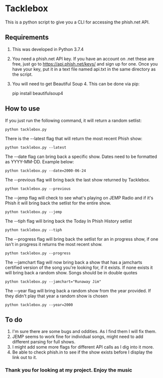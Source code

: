 # Tacklebox

This is a python script to give you a CLI for accessing the phish.net API.

## Requirements

1. This was developed in Python 3.7.4
2. You need a phish.net API key.  If you have an account on .net these are free, just go to <https://api.phish.net/keys/> and sign up for one.  Once you have your key, put it in a text file named api.txt in the same directory as the script.
3. You will need to get Beautiful Soup 4.  This can be done via pip:

    pip install beautifulsoup4

## How to use

If you just run the following command, it will return a random setlist:

    python tacklebox.py
There is the --latest flag that will return the most recent Phish show:

    python tacklebox.py --latest
The --date flag can bring back a specific show.  Dates need to be formatted as YYYY-MM-DD. Example below:

    python tacklebox.py --date=2000-06-24
The --previous flag will bring back the last show returned by Tacklebox.

    python tacklebox.py --previous
The --jemp flag will check to see what's playing on JEMP Radio and if it's Phish it will bring back the setlist for the entire show.

    python tacklebox.py --jemp
The --tiph flag will bring back the Today In Phish History setlist

    python tacklebox.py --tiph
The --progress flag will bring back the setlist for an in progress show, if one isn't in progress it returns the most recent show.

    python tacklebox.py --progress
The --jamchart flag will now bring back a show that has a jamcharts certified version of the song you're looking for, if it exists.  If none exists it will bring back a random show.  Songs should be in double quotes

    python tacklebox.py --jamchart="Runaway Jim"
The --year flag will bring back a random show from the year provided.  If they didn't play that year a random show is chosen

    python tacklebox.py --year=2000

## To do

1. I'm sure there are some bugs and oddities.  As I find them I will fix them.
2. JEMP seems to work fine for individual songs, might need to add different parsing for full shows.
3. I might add some more flags for different API calls as I dig into it more.
4. Be able to check phish.in to see if the show exists before I display the link out to it.

### Thank you for looking at my project. Enjoy the music

